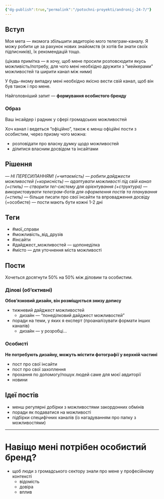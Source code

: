 ```yaml
---
{"dg-publish":true,"permalink":"/potochni-proyekti/andronij-24-7/"}
---
```


## Вступ
Моя мета — якомога збільшити авдиторію мого телеграм-каналу. Я можу робити це за рахунок нових знайомств (я хотів би знати своїх підписників), їх рекомендацій тощо.

(цікава примітка — я хочу, щоб мене просили розповсюдити якусь можливість/потребу, для чого мені необхідно дружити з “мейкерами” можливостей та ширити канал між ними)

У будь-якому випадку мені необхідно якісно вести свій канал, щоб він був також і про мене.

Найголовніший запит — **формування особистого бренду**
### Образ
Ваш інсайдер і радник у сфері громадських можливостей

Хоч канал і ведеться “офіційно”, також є менш офіційні пости з особистим, через призму чого можна:
- розповідати про власну думку щодо можливостей
- ділитися власним досвідом та інсайтами

## Рішення
*— НІ ПЕРЕСИЛАННЯМ! (+читаємість)
— робити дайджести можливостей (+корисність)
— адаптувати можливості під свій канал (+стиль)
— створити тег-систему для орієнтування (+структура)*
*— використовувати телеграм-ботів для оформлення постів та планування (+стиль)*
— більше писати про свої інсайти та впровадження досвіду (+особисте)
— пости мають бути кожні 1-2 дні

## Теги
- #мої_справи
- #можливість_від_друзів
- #інсайти
- #дайджест_можливостей — щопонеділка
- #місто — для уточнення міста можливості
## Пости
Хочеться досягнути 50% на 50% між діловим та особистим.
### Ділові (об’єктивні)
**Обов’язковий дизайн, він розміщується знизу допису**
- тижневий дайджест можливостей
	- дизайн — “понеділковий дайджест можливостей”
- поради на теми, у яких я експерт (проаналізувати формати інших каналів)
	- дизайн — у розробці…
### Особисті
**Не потребують дизайну, можуть містити фотографії у верхній частині**
- пост про свої інсайти
- пост про свої захоплення
- прохання по допомогу/пошук людей саме для моєї авдиторії
- новини

## Ідеї постів
- менш регулярні добірки з можливостями закордонних обмінів
- поради як подаватися на можливості
- підбірки специфічних каналів (із нагадуванням про папку з можливостями)

---
# Навіщо мені потрібен особистий бренд?
- щоб люди з громадського сектору знали про мене у професійному контексті
	- відомість
	- довіра
	- вплив